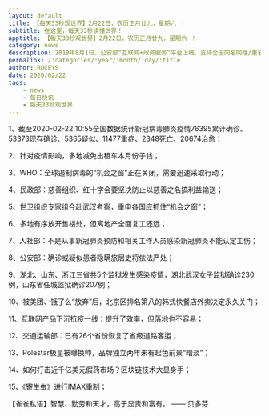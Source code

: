 ```yaml
---
layout: default
title: 【每天33秒观世界】2月22日，农历正月廿九，星期六 ！
subtitle: 在这里，每天33秒读懂世界！
apptitle: 【每天33秒观世界】2月22日，农历正月廿九，星期六 ！
category: news
description: 2019年8月1日，公安部“互联网+政务服务”平台上线，支持全国同名同姓/重名查询。武汉肺炎最新情况进展，新型冠状病毒感染的肺炎全国通报病例数死亡***例；在这里，每天33秒或60秒读懂世界，免费每日快讯新闻简报接口API，微语简报接口API，Skylark，爬虫简讯API接口免费，微信可以直接转账到QQ了。【每天33秒观世界】2019年12月12345678910111213141516171819202122232425262728293031日。ROCEYS全栈CEO 2020-01-23 10:22:18
permalink: /:categories/:year/:month/:day/:title
author: ROCEYS
date: 2020/02/22
tags:
    - news
    - 每日快讯
    - 每天33秒观世界
---
```


1、截至2020-02-22 10:55全国数据统计新冠病毒肺炎疫情76395累计确诊、53373现存确诊、5365疑似、11477重症、2348死亡、20674治愈；

2、针对疫情影响，多地减免出租车本月份子钱；

3、WHO：全球遏制病毒的“机会之窗”正在关闭，需要迅速采取行动；

4、民政部：慈善组织、红十字会要坚决防止以慈善之名搞利益输送；

5、世卫组织专家组今赴武汉考察，重申各国应抓住“机会之窗”；

6、多地有序放开售楼处，但离地产全面复工还远；

7、人社部：不是从事新冠肺炎预防和相关工作人员感染新冠肺炎不能认定工伤；

8、公安部：确诊或疑似患者隐瞒旅居史将依法严处；

9、湖北、山东、浙江三省共5个监狱发生感染疫情，湖北武汉女子监狱确诊230例，山东省任城监狱确诊207例；

10、被美团、饿了么“放弃”后，北京区排名第八的韩式快餐店外卖决定永久关门；

11、互联网产品下沉抗疫一线：提升了效率，但落地也不容易；

12、交通运输部：已有26个省份恢复了省级道路客运；

13、Polestar极星被曝换帅，品牌独立两年未有起色前景“暗淡”；

14、如何打击近千亿美元假药市场？区块链技术大显身手；

15、《寄生虫》进行IMAX重制；



【雀雀私语】智慧、勤劳和天才，高于显贵和富有。    —— 贝多芬